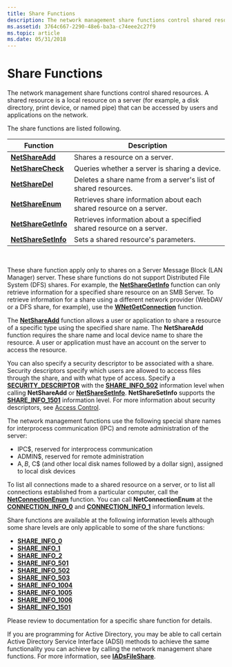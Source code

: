 ```yaml
---
title: Share Functions
description: The network management share functions control shared resources. A shared resource is a local resource on a server (for example, a disk directory, print device, or named pipe) that can be accessed by users and applications on the network.
ms.assetid: 3764c667-2290-48e6-ba3a-c74eee2c27f9
ms.topic: article
ms.date: 05/31/2018
---
```


# Share Functions

The network management share functions control shared resources. A shared resource is a local resource on a server (for example, a disk directory, print device, or named pipe) that can be accessed by users and applications on the network.

The share functions are listed following.



| Function                                  | Description                                                          |
|-------------------------------------------|----------------------------------------------------------------------|
| [**NetShareAdd**](https://docs.microsoft.com/windows/desktop/api/lmshare/nf-lmshare-netshareadd)         | Shares a resource on a server.                                       |
| [**NetShareCheck**](https://docs.microsoft.com/windows/desktop/api/lmshare/nf-lmshare-netsharecheck)     | Queries whether a server is sharing a device.                        |
| [**NetShareDel**](https://docs.microsoft.com/windows/desktop/api/lmshare/nf-lmshare-netsharedel)         | Deletes a share name from a server's list of shared resources.       |
| [**NetShareEnum**](https://docs.microsoft.com/windows/desktop/api/lmshare/nf-lmshare-netshareenum)       | Retrieves share information about each shared resource on a server.  |
| [**NetShareGetInfo**](https://docs.microsoft.com/windows/desktop/api/lmshare/nf-lmshare-netsharegetinfo) | Retrieves information about a specified shared resource on a server. |
| [**NetShareSetInfo**](https://docs.microsoft.com/windows/desktop/api/lmshare/nf-lmshare-netsharesetinfo) | Sets a shared resource's parameters.                                 |



 

These share function apply only to shares on a Server Message Block (LAN Manager) server. These share functions do not support Distributed File System (DFS) shares. For example, the [**NetShareGetInfo**](https://docs.microsoft.com/windows/desktop/api/lmshare/nf-lmshare-netsharegetinfo) function can only retrieve information for a specified share resource on an SMB Server. To retrieve information for a share using a different network provider (WebDAV or a DFS share, for example), use the [**WNetGetConnection**](https://docs.microsoft.com/windows/desktop/api/winnetwk/nf-winnetwk-wnetgetconnectiona) function.

The [**NetShareAdd**](https://docs.microsoft.com/windows/desktop/api/lmshare/nf-lmshare-netshareadd) function allows a user or application to share a resource of a specific type using the specified share name. The **NetShareAdd** function requires the share name and local device name to share the resource. A user or application must have an account on the server to access the resource.

You can also specify a security descriptor to be associated with a share. Security descriptors specify which users are allowed to access files through the share, and with what type of access. Specify a [**SECURITY\_DESCRIPTOR**](https://docs.microsoft.com/windows/desktop/api/winnt/ns-winnt-security_descriptor) with the [**SHARE\_INFO\_502**](https://docs.microsoft.com/windows/desktop/api/lmshare/ns-lmshare-share_info_502) information level when calling **NetShareAdd** or [**NetShareSetInfo**](https://docs.microsoft.com/windows/desktop/api/lmshare/nf-lmshare-netsharesetinfo). **NetShareSetInfo** supports the [**SHARE\_INFO\_1501**](https://docs.microsoft.com/windows/desktop/api/lmshare/ns-lmshare-share_info_1501) information level. For more information about security descriptors, see [Access Control](https://docs.microsoft.com/windows/desktop/SecAuthZ/access-control).

The network management functions use the following special share names for interprocess communication (IPC) and remote administration of the server:

-   IPC$, reserved for interprocess communication
-   ADMIN$, reserved for remote administration
-   A$, B$, C$ (and other local disk names followed by a dollar sign), assigned to local disk devices

To list all connections made to a shared resource on a server, or to list all connections established from a particular computer, call the [**NetConnectionEnum**](https://docs.microsoft.com/windows/desktop/api/lmshare/nf-lmshare-netconnectionenum) function. You can call **NetConnectionEnum** at the [**CONNECTION\_INFO\_0**](https://docs.microsoft.com/windows/desktop/api/lmshare/ns-lmshare-connection_info_0) and [**CONNECTION\_INFO\_1**](https://docs.microsoft.com/windows/desktop/api/lmshare/ns-lmshare-connection_info_1) information levels.

Share functions are available at the following information levels although some share levels are only applicable to some of the share functions:

-   [**SHARE\_INFO\_0**](https://docs.microsoft.com/windows/desktop/api/lmshare/ns-lmshare-share_info_0)
-   [**SHARE\_INFO\_1**](https://docs.microsoft.com/windows/desktop/api/lmshare/ns-lmshare-share_info_1)
-   [**SHARE\_INFO\_2**](https://docs.microsoft.com/windows/desktop/api/lmshare/ns-lmshare-share_info_2)
-   [**SHARE\_INFO\_501**](https://docs.microsoft.com/windows/desktop/api/lmshare/ns-lmshare-share_info_501)
-   [**SHARE\_INFO\_502**](https://docs.microsoft.com/windows/desktop/api/lmshare/ns-lmshare-share_info_502)
-   [**SHARE\_INFO\_503**](https://docs.microsoft.com/windows/desktop/api/lmshare/ns-lmshare-share_info_503)
-   [**SHARE\_INFO\_1004**](https://docs.microsoft.com/windows/desktop/api/lmshare/ns-lmshare-share_info_1004)
-   [**SHARE\_INFO\_1005**](https://docs.microsoft.com/windows/desktop/api/lmshare/ns-lmshare-share_info_1005)
-   [**SHARE\_INFO\_1006**](https://docs.microsoft.com/windows/desktop/api/lmshare/ns-lmshare-share_info_1006)
-   [**SHARE\_INFO\_1501**](https://docs.microsoft.com/windows/desktop/api/lmshare/ns-lmshare-share_info_1501)

Please review to documentation for a specific share function for details.

If you are programming for Active Directory, you may be able to call certain Active Directory Service Interface (ADSI) methods to achieve the same functionality you can achieve by calling the network management share functions. For more information, see [**IADsFileShare**](https://docs.microsoft.com/windows/desktop/api/iads/nn-iads-iadsfileshare).

 

 




